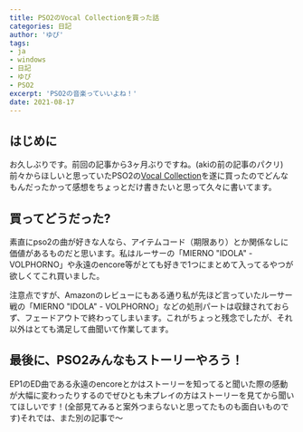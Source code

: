 ```yaml
---
title: PSO2のVocal Collectionを買った話
categories: 日記
author: 'ゆぴ'
tags:
- ja
- windows
- 日記
- ゆぴ
- PSO2
excerpt: 'PSO2の音楽っていいよね！'
date: 2021-08-17
---
```


<!-- toc -->

## はじめに

お久しぶりです。前回の記事から3ヶ月ぶりですね。(akiの前の記事のパクリ)
前々からほしいと思っていたPSO2の[Vocal Collection](https://www.amazon.co.jp/Phantasy-Star-Vocal-Collection-CD4%E6%9E%9A%E7%B5%84/dp/B08LHSPC8Q)を遂に買ったのでどんなもんだったかって感想をちょっとだけ書きたいと思って久々に書いてます。

## 買ってどうだった?

素直にpso2の曲が好きな人なら、アイテムコード（期限あり）とか関係なしに価値があるものだと思います。私はルーサーの「MIERNO "IDOLA" - VOLPHORNO」や永遠のencore等がとても好きで1つにまとめて入ってるやつが欲しくてこれ買いました。

注意点ですが、Amazonのレビューにもある通り私が先ほど言っていたルーサー戦の「MIERNO "IDOLA" - VOLPHORNO」などの処刑パートは収録されておらず、フェードアウトで終わってしまいます。これがちょっと残念でしたが、それ以外はとても満足して曲聞いて作業してます。

## 最後に、PSO2みんなもストーリーやろう！

EP1のED曲である永遠のencoreとかはストーリーを知ってると聞いた際の感動が大幅に変わったりするのでぜひとも未プレイの方はストーリーを見てから聞いてほしいです！(全部見てみると案外つまらないと思ってたものも面白いものです)それでは、また別の記事で～